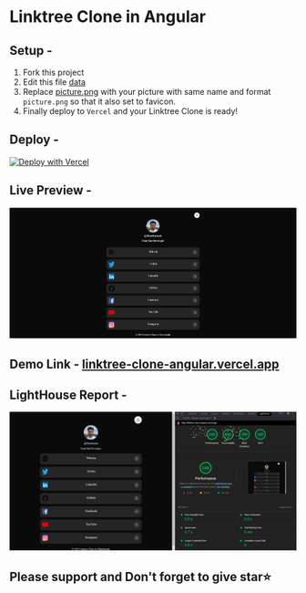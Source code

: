 # Linktree Clone in Angular

## Setup -

1. Fork this project
2. Edit this file [data](src/assets/data.json)
3. Replace [picture.png](src/assets/images/picture.png) with your picture with same name and format `picture.png` so that it also set to favicon.
4. Finally deploy to `Vercel` and your Linktree Clone is ready!

## Deploy -

[![Deploy with Vercel](https://vercel.com/button)](https://vercel.com/new/import?s=https%3A%2F%2Fgithub.com%2Fmanthanank%2Flinktree-clone-angular&hasTrialAvailable=1&showOptionalTeamCreation=false&project-name=linktree-clone-angular&framework=angular&totalProjects=1&remainingProjects=1)

## Live Preview -

![preview](src/assets/images/preview.webp)

## Demo Link - [linktree-clone-angular.vercel.app](https://linktree-clone-angular.vercel.app/)

## LightHouse Report - 

![Report](src/assets/images/report.webp)

## Please support and Don't forget to give star⭐

<!-- This project was generated with [Angular CLI](https://github.com/angular/angular-cli) version 15.1.2.

## Development server

Run `ng serve` for a dev server. Navigate to `http://localhost:4200/`. The application will automatically reload if you change any of the source files.

## Code scaffolding

Run `ng generate component component-name` to generate a new component. You can also use `ng generate directive|pipe|service|class|guard|interface|enum|module`.

## Build

Run `ng build` to build the project. The build artifacts will be stored in the `dist/` directory.

## Running unit tests

Run `ng test` to execute the unit tests via [Karma](https://karma-runner.github.io).

## Running end-to-end tests

Run `ng e2e` to execute the end-to-end tests via a platform of your choice. To use this command, you need to first add a package that implements end-to-end testing capabilities.

## Further help

To get more help on the Angular CLI use `ng help` or go check out the [Angular CLI Overview and Command Reference](https://angular.io/cli) page. -->
